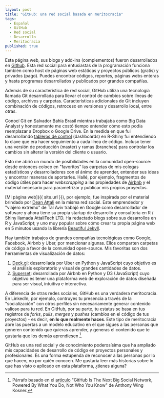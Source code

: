 ```yaml
---
layout: post
title: "GitHub: una red social basada en meritocracia"
tags:
  - Español
  - GitHub
  - Red social
  - Desarrollo
  - Meritocracia
published: true
---
```


Esta página web, sus blogs y add-ins (complementos) fueron desarrollados en [Github](https://github.com/). Esta red social para entusiastas de la programación funciona también como host de páginas web estáticas y proyectos públicos (gratis) y privados (pago). Puedes encontrar códigos, reportes, páginas webs enteras y hasta programas desarrollados y publicados por grandes compañías.


Además de su característica de red social, GitHub utiliza una tecnología llamada Git desarrollada para llevar el control de cambios sobre líneas de código, archivos y carpetas. Características adicionales de Git incluyen combinación de códigos, retroceso en versiones y desarrollo local, entre otras.

Conocí Git en Salvador Bahía Brasil mientras trabajaba como Big Data Analyst y honestamente me costó tiempo entender cómo esto podía reemplazar a Dropbox o Google Drive. En la medida en que fui desarrollando [tableros de control](http://ikognitive.co:3838/DemoCRM/) (dashboards) en R-Shiny fui entendiendo lo clave que era hacer seguimiento a cada línea de código. Incluso tener una versión de producción (master) y ramas (branches) para controlar los cambios sin alterar la versión del cliente o usuario. 

Esto me abrió un mundo de posibilidades en la comunidad open-source: desde entonces coloco en "favoritos" las carpetas de mis colegas estadísticos y desarrolladores con el ánimo de aprender, entender sus ideas y encontrar maneras de aportarles. Hallé, por ejemplo, fragmentos de código útiles para hacer _webscrapping_ a las propiedades de [Airbnb](http://airbnb.com/) y el material necesario para parametrizar y publicar mis propios proyectos.

[Mi página web]({{ site.url }}), por ejemplo, fue inspirada por el material brindado por [Dean Attali](https://github.com/daattali) en la misma red social. Este emprendedor y "viajero extremo" de Tal Aviv trabajó en Google como desarrollador de software y ahora tiene su propia startup de desarrollo y consultoría en R / Shiny llamada AttaliTech LTD. Ha redactado blogs sobre sus desarrollos en R y JavaScript; y uno muy popular sobre cómo crear tu propia página web en 5 minutos usando la librería [Beautiful Jekyll](http://deanattali.com/beautiful-jekyll/).

Hay también trabajos de grandes compañías tecnológicas como Google, Facebook, Airbnb y Uber, por mencionar algunas. Ellos comparten carpetas de código a favor de la comunidad open-source. Mis favoritas son dos herramientas de visualización de datos: 

1. [Deck.gl](http://uber.github.io/deck.gl/#/): desarrollada por Uber en Python y JavaScript cuyo objetivo es el análisis exploratorio y visual de grandes cantidades de datos.
2. [Superset](https://github.com/airbnb/superset): desarrollada por Airbnb en Python y D3 (JavaScript) cuyo objetivo es tener una plataforma web de exploración de datos diseñada para ser visual, intuitiva e interactiva.

A diferencia de otras redes sociales, GitHub es una verdadera meritocracia. En LinkedIn, por ejemplo, contruyes tu presencia a través de la "socialización" con otros perfiles sin necesariamente generar contenido valioso para tu red. En GitHub, por su parte, tu estatus se basa en tus registros de _forks_, _pulls_, _merges_ y _pushes_ (cambios en el código de tus proyectos) - es decir, __en lo que realmente haces__. Este tipo de meritocracia abre las puertas a un modelo educativo en el que sigues a las personas que generen contenido que quieras aprender, y generas el contenido que te gustaría que los demás aprendiesen [^1].

[^1]: Párrafo basado en el [artículo](https://www.forbes.com/sites/anthonykosner/2012/07/15/github-is-the-next-big-social-network-powered-by-what-you-do-not-who-you-know/#4d6db52445ce) "GitHub Is The Next Big Social Network, Powered By What You Do, Not Who You Know" de Anthony Wing Kosner.

GitHub es una red social y de conocimiento poderosísima que ha ampliado mis capacidades de desarrollo de código en proyectos personales y profesionales. Es una forma estupenda de reconocer a las personas por lo que hacen, no por quién conocen. Me gustaría leer más historias sobre lo que has visto o aplicado en esta plataforma, ¿tienes alguna?